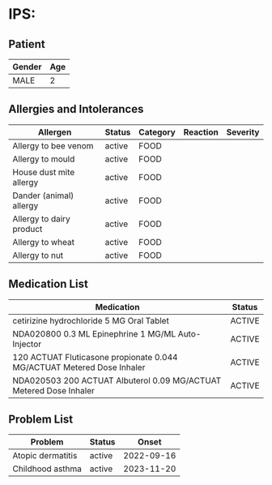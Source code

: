# IPS:

## Patient

|Gender|Age|
|---|---|
|MALE|2|

## Allergies and Intolerances

|Allergen|Status|Category|Reaction|Severity|
|---|---|---|---|---|
|Allergy to bee venom|active|FOOD|||
|Allergy to mould|active|FOOD|||
|House dust mite allergy|active|FOOD|||
|Dander (animal) allergy|active|FOOD|||
|Allergy to dairy product|active|FOOD|||
|Allergy to wheat|active|FOOD|||
|Allergy to nut|active|FOOD|||

## Medication List

|Medication|Status|
|---|---|
|cetirizine hydrochloride 5 MG Oral Tablet|ACTIVE|
|NDA020800 0.3 ML Epinephrine 1 MG/ML Auto-Injector|ACTIVE|
|120 ACTUAT Fluticasone propionate 0.044 MG/ACTUAT Metered Dose Inhaler|ACTIVE|
|NDA020503 200 ACTUAT Albuterol 0.09 MG/ACTUAT Metered Dose Inhaler|ACTIVE|

## Problem List

|Problem|Status|Onset|
|---|---|---|
|Atopic dermatitis|active|2022-09-16|
|Childhood asthma|active|2023-11-20|

